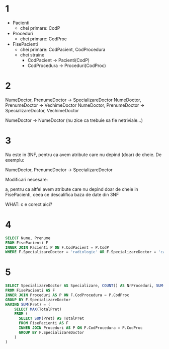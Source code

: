 # 1

- Pacienti
  - chei primare: CodP
- Proceduri
  - chei primare: CodProc
- FisePacienti
  - chei primare: CodPacient, CodProcedura
  - chei straine
    - CodPacient -> Pacienti(CodP)
    - CodProcedura -> Proceduri(CodProc)

# 2

NumeDoctor, PrenumeDoctor -> SpecializareDoctor
NumeDoctor, PrenumeDoctor -> VechimeDoctor
NumeDoctor, PrenumeDoctor -> SpecializareDoctor, VechimeDoctor

NumeDoctor -> NumeDoctor (nu zice ca trebuie sa fie netriviale...)

# 3

Nu este in 3NF, pentru ca avem atribute care nu depind (doar) de cheie. De exemplu:

NumeDoctor, PrenumeDoctor -> SpecializareDoctor

Modificari necesare:

a, pentru ca altfel avem atribute care nu depind doar de cheie in FisePacienti, ceea ce descalifica baza de date din 3NF

WHAT: c e corect aici?

# 4

```sql
SELECT Nume, Prenume
FROM FisePacienti F
INNER JOIN Pacienti P ON F.CodPacient = P.CodP
WHERE F.SpecializareDoctor = 'radiologie' OR F.SpecializareDoctor = 'cardiologie'
```

# 5

```sql
SELECT SpecializareDoctor AS Specializare, COUNT() AS NrProceduri, SUM(Pret) AS Suma
FROM FisePacienti AS F
INNER JOIN Proceduri AS P ON F.CodProcedura = P.CodProc
GROUP BY F.SpecializareDoctor
HAVING SUM(Pret) = (
    SELECT MAX(TotalPret)
    FROM (
      SELECT SUM(Pret) AS TotalPret
      FROM FisePacienti AS F
      INNER JOIN Proceduri AS P ON F.CodProcedura = P.CodProc
      GROUP BY F.SpecializareDoctor
    )
)
```

